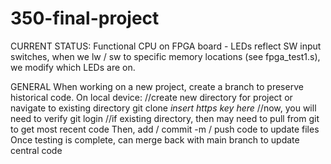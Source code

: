 # 350-final-project
CURRENT STATUS:
Functional CPU on FPGA board - LEDs reflect SW input switches, when we lw / sw to specific memory locations (see fpga_test1.s), we modify which LEDs are on.

GENERAL
When working on a new project, create a branch to preserve historical code.
On local device:
  //create new directory for project or navigate to existing directory
  git clone *insert https key here*
  //now, you will need to verify git login
  //if existing directory, then may need to pull from git to get most recent code
Then, add / commit -m / push code to update files
Once testing is complete, can merge back with main branch to update central code
  
